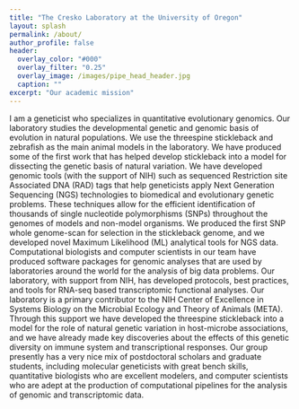 ```yaml
---
title: "The Cresko Laboratory at the University of Oregon"
layout: splash
permalink: /about/
author_profile: false
header:
  overlay_color: "#000"
  overlay_filter: "0.25"
  overlay_image: /images/pipe_head_header.jpg
  caption: ""
excerpt: "Our academic mission"
---
```

I am a geneticist who specializes in quantitative evolutionary genomics. Our laboratory studies the developmental genetic and genomic basis of evolution in natural populations. We use the threespine stickleback and zebrafish as the main animal models in the laboratory. We have produced some of the first work that has helped develop stickleback into a model for dissecting the genetic basis of natural variation. We have developed genomic tools (with the support of NIH) such as sequenced Restriction site Associated DNA (RAD) tags that help geneticists apply Next Generation Sequencing (NGS) technologies to biomedical and evolutionary genetic problems. These techniques allow for the efficient identification of thousands of single nucleotide polymorphisms (SNPs) throughout the genomes of models and non-model organisms. We produced the first SNP whole genome-scan for selection in the stickleback genome, and we developed novel Maximum Likelihood (ML) analytical tools for NGS data. Computational biologists and computer scientists in our team have produced software packages for genomic analyses that are used by laboratories around the world for the analysis of big data problems. Our laboratory, with support from NIH, has developed protocols, best practices, and tools for RNA-seq based transcriptomic functional analyses. Our laboratory is a primary contributor to the NIH Center of Excellence in Systems Biology on the Microbial Ecology and Theory of Animals (META). Through this support we have developed the threespine stickleback into a model for the role of natural genetic variation in host-microbe associations, and we have already made key discoveries about the effects of this genetic diversity on immune system and transcriptional responses. Our group presently has a very nice mix of postdoctoral scholars and graduate students, including molecular geneticists with great bench skills, quantitative biologists who are excellent modelers, and computer scientists who are adept at the production of computational pipelines for the analysis of genomic and transcriptomic data.
